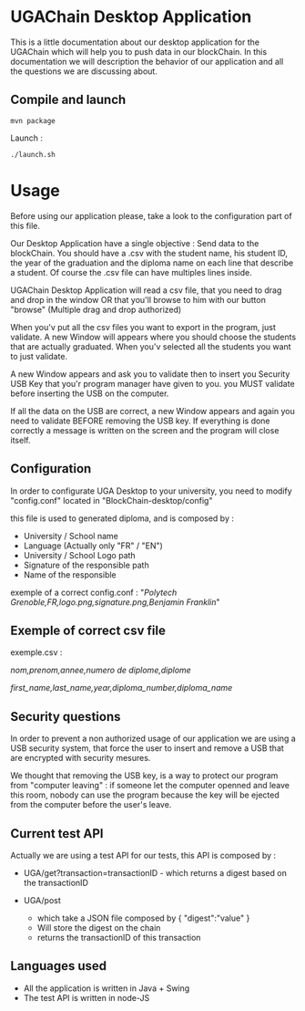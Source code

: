 # UGAChain Desktop Application

This is a little documentation about our desktop application for the UGAChain which will help you to push data in our blockChain.
In this documentation we will description the behavior of our application and all the questions we are discussing about.

## Compile and launch

```
mvn package
```

Launch :

```
./launch.sh
```

# Usage

Before using our application please, take a look to the configuration part of this file.

Our Desktop Application have a single objective : Send data to the blockChain.
You should have a .csv with the student name, his student ID, the year of the graduation and the diploma name on each line that describe a student. Of course the .csv file can have multiples lines inside.

UGAChain Desktop Application will read a csv file, that you need to drag and drop in the window OR that you'll browse to him with our button "browse" (Multiple drag and drop authorized)

When you'v put all the csv files you want to export in the program, just validate. A new Window will appears where you should choose the students that are actually graduated. When you'v selected all the students you want to just validate.

A new Window appears and ask you to validate then to insert you Security USB Key that you'r program manager have given to you. you MUST validate before inserting the USB on the computer.

If all the data on the USB are correct, a new Window appears and again you need to validate BEFORE removing the USB key. If everything is done correctly a message is written on the screen and the program will close itself.

## Configuration
In order to configurate UGA Desktop to your university, you need to modify "config.conf" located in "BlockChain-desktop/config"

this file is used to generated diploma, and is composed by :

 - University / School name
 - Language (Actually only "FR" / "EN")
 - University / School Logo path
 - Signature of the responsible path
 - Name of the responsible

exemple of a correct config.conf :
"*Polytech Grenoble,FR,logo.png,signature.png,Benjamin Franklin*"

## Exemple of correct csv file

exemple.csv :

*nom,prenom,annee,numero de diplome,diplome*

*first_name,last_name,year,diploma_number,diploma_name*


## Security questions

In order to prevent a non authorized usage of our application we are using a USB security system, that force the user to insert and remove a USB that are encrypted with security mesures. 

We thought that removing the USB key, is a way to protect our program from "computer leaving" : if someone let the computer openned and leave this room, nobody can use the program because the key will be ejected from the computer before the user's leave.


## Current test API

Actually we are using a test API for our tests, this API is composed by :

 - UGA/get?transaction=transactionID
					 - which returns a digest based on the transactionID
 
 
 - UGA/post
	 - which take a JSON file composed by { "digest":"value" }
	 - Will store the digest on the chain
	 - returns the transactionID of this transaction

## Languages used

 - All the application is written in Java + Swing
 - The test API is written in node-JS
